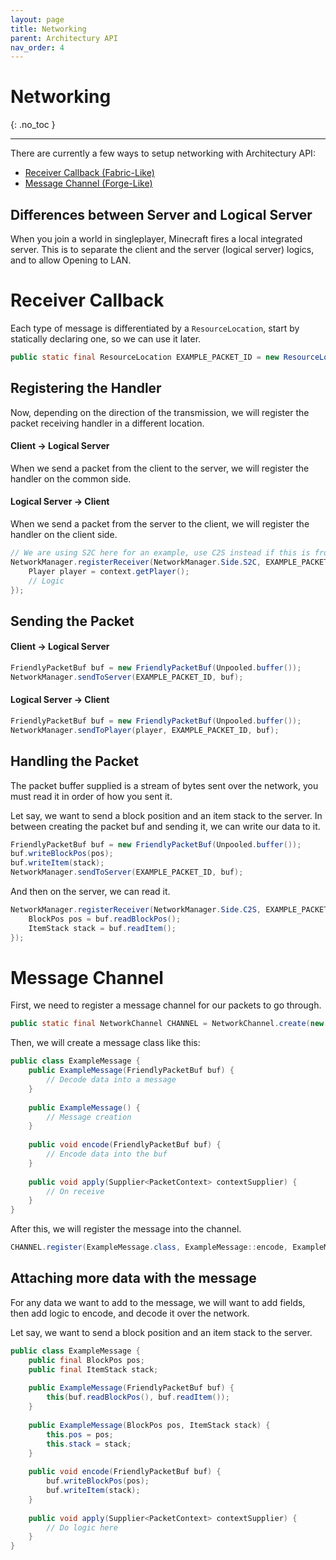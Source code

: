 ```yaml
---
layout: page
title: Networking
parent: Architectury API
nav_order: 4
---
```


# Networking
{: .no_toc }

---

There are currently a few ways to setup networking with Architectury API:

- [Receiver Callback (Fabric-Like)](#receiver-callback)
- [Message Channel (Forge-Like)](#message-channel)

## Differences between Server and Logical Server

When you join a world in singleplayer, Minecraft fires a local integrated server. This is to separate the client and the server (logical server) logics, and to allow Opening to LAN.

# Receiver Callback

Each type of message is differentiated by a `ResourceLocation`, start by statically declaring one, so we can use it later.

```java
public static final ResourceLocation EXAMPLE_PACKET_ID = new ResourceLocation("examplemod", "example_packet");
```

## Registering the Handler

Now, depending on the direction of the transmission, we will register the packet receiving handler in a different location.

#### Client -> Logical Server

When we send a packet from the client to the server, we will register the handler on the common side.

#### Logical Server -> Client

When we send a packet from the server to the client, we will register the handler on the client side.

```java
// We are using S2C here for an example, use C2S instead if this is from the client to the server
NetworkManager.registerReceiver(NetworkManager.Side.S2C, EXAMPLE_PACKET_ID, (buf, context) -> {
    Player player = context.getPlayer();
    // Logic
});
```

## Sending the Packet

#### Client -> Logical Server

```java
FriendlyPacketBuf buf = new FriendlyPacketBuf(Unpooled.buffer());
NetworkManager.sendToServer(EXAMPLE_PACKET_ID, buf);
```

#### Logical Server -> Client

```java
FriendlyPacketBuf buf = new FriendlyPacketBuf(Unpooled.buffer());
NetworkManager.sendToPlayer(player, EXAMPLE_PACKET_ID, buf);
```

## Handling the Packet

The packet buffer supplied is a stream of bytes sent over the network, you must read it in order of how you sent it.

Let say, we want to send a block position and an item stack to the server. In between creating the packet buf and sending it, we can write our data to it.

```java
FriendlyPacketBuf buf = new FriendlyPacketBuf(Unpooled.buffer());
buf.writeBlockPos(pos);
buf.writeItem(stack);
NetworkManager.sendToServer(EXAMPLE_PACKET_ID, buf);
```

And then on the server, we can read it.

```java
NetworkManager.registerReceiver(NetworkManager.Side.C2S, EXAMPLE_PACKET_ID, (buf, context) -> {
    BlockPos pos = buf.readBlockPos();
    ItemStack stack = buf.readItem();
});
```

# Message Channel

First, we need to register a message channel for our packets to go through.

```java
public static final NetworkChannel CHANNEL = NetworkChannel.create(new ResourceLocation("examplemod", "networking_channel"));
```

Then, we will create a message class like this:

```java
public class ExampleMessage {
    public ExampleMessage(FriendlyPacketBuf buf) {
        // Decode data into a message
    }
    
    public ExampleMessage() {
        // Message creation
    }
    
    public void encode(FriendlyPacketBuf buf) {
        // Encode data into the buf
    }
    
    public void apply(Supplier<PacketContext> contextSupplier) {
        // On receive
    }
}
```

After this, we will register the message into the channel.

```java
CHANNEL.register(ExampleMessage.class, ExampleMessage::encode, ExampleMessage::new, ExampleMessage::apply);
```

## Attaching more data with the message

For any data we want to add to the message, we will want to add fields, then add logic to encode, and decode it over the network.

Let say, we want to send a block position and an item stack to the server.

```java
public class ExampleMessage {
    public final BlockPos pos;
    public final ItemStack stack;
    
    public ExampleMessage(FriendlyPacketBuf buf) {
        this(buf.readBlockPos(), buf.readItem());
    }
    
    public ExampleMessage(BlockPos pos, ItemStack stack) {
        this.pos = pos;
        this.stack = stack;
    }
    
    public void encode(FriendlyPacketBuf buf) {
        buf.writeBlockPos(pos);
        buf.writeItem(stack);
    }
    
    public void apply(Supplier<PacketContext> contextSupplier) {
        // Do logic here
    }
}
```

